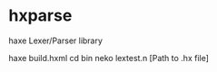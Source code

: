 hxparse
=======

haxe Lexer/Parser library

haxe build.hxml
cd bin
neko lextest.n [Path to .hx file]
